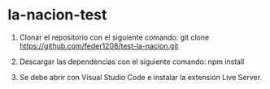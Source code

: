 # la-nacion-test

1. Clonar el repositorio con el siguiente comando: git clone https://github.com/feder1208/test-la-nacion.git

2. Descargar las dependencias con el siguiente comando: npm install

3. Se debe abrir con Visual Studio Code e instalar la extensión Live Server.
